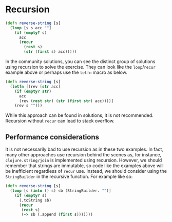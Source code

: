 # Recursion

```clojure
(defn reverse-string [s]
  (loop [s s acc ""]
    (if (empty? s)
      acc
      (recur
        (rest s)
        (str (first s) acc)))))
```

In the community solutions, you can see the distinct group of solutions using recursion to solve the exercise.
They can look like the `loop`/`recur` example above or perhaps use the `letfn` macro as below.

```clojure
(defn reverse-string [s]
  (letfn [(rev [str acc]
    (if (empty? str)
      acc
      (rev (rest str) (str (first str) acc))))]
    (rev s "")))
```

While this approach can be found in solutions, it is not recommended.
Recursion without `recur` can lead to stack overflow. 

## Performance considerations

It is not necessarily bad to use recursion as in these two examples.
In fact, many other approaches use recursion behind the scenes as, for instance, `clojure.string/join` is implemented using recursion.
However, we should remember that strings are immutable, so code like the examples above will be inefficient regardless of `recur` use.
Instead, we should consider using the `StringBuilder` in the recursive function. For example like so:

```clojure
(defn reverse-string [s]
  (loop [s (into () s) sb (StringBuilder. "")]
    (if (empty? s)
      (.toString sb)
      (recur
       (rest s)
       (-> sb (.append (first s)))))))
```